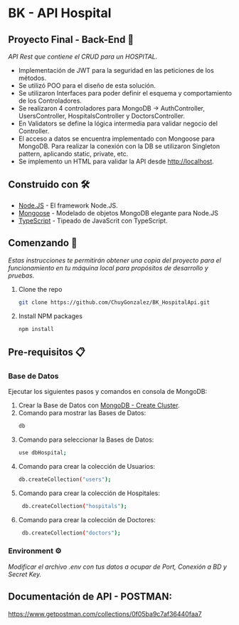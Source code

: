 # BK - API Hospital
## Proyecto Final - **Back-End** :robot:

_API Rest que contiene el CRUD para un HOSPITAL._

- Implementación de JWT para la seguridad en las peticiones de los métodos.
- Se utilizó POO para el diseño de esta solución.
- Se utilizaron Interfaces para poder definir el esquema y comportamiento de los Controladores.
- Se realizaron 4 controladores para MongoDB -> AuthController, UsersController, HospitalsController y DoctorsController.
- En Validators se define la lógica intermedia para validar negocio del Controller.
- El acceso a datos se encuentra implementado con Mongoose para MongoDB. Para realizar la conexión con la DB se utilizaron Singleton pattern, aplicando static, private, etc.
- Se implemento un HTML para validar la API desde <http://localhost>.

## Construido con 🛠️

* [Node.JS](https://nodejs.org/en/) - El framework Node.JS.
* [Mongoose](https://mongoosejs.com/) - ‎Modelado ‎‎de objetos MongoDB‎ elegante para ‎‎Node.JS‎
* [TypeScript](https://www.typescriptlang.org/) - Tipeado de JavaScrit con ‎TypeScript.

## Comenzando 🚀

_Estas instrucciones te permitirán obtener una copia del proyecto para el funcionamiento en tu máquina local para propósitos de desarrollo y pruebas._

1. Clone the repo
   ```sh
   git clone https://github.com/ChuyGonzalez/BK_HospitalApi.git
   ```
2. Install NPM packages
   ```sh
   npm install
   ```

## Pre-requisitos 📋
### Base de Datos 
Ejecutar los siguientes pasos y comandos en consola de MongoDB:

1. Crear la Base de Datos con [MongoDB - Create Cluster](https://docs.atlas.mongodb.com/tutorial/create-mongodb-user-for-cluster).
2. Comando para mostrar las Bases de Datos:
    ```bash
    db
    ```
3. Comando para seleccionar la Bases de Datos:
    ```bash
    use dbHospital;
    ```
4. Comando para crear la colección de Usuarios:
    ```bash
    db.createCollection("users");
    ```
5. Comando para crear la colección de Hospitales:
   ```bash
    db.createCollection("hospitals");
    ```
6. Comando para crear la colección de Doctores:
   ```bash
    db.createCollection("doctors");
    ```
### Environment ⚙️
_Modificar el archivo .env con tus datos a ocupar de Port, Conexión a BD y Secret Key._

## Documentación de API - POSTMAN:
<https://www.getpostman.com/collections/0f05ba9c7af36440faa7>

